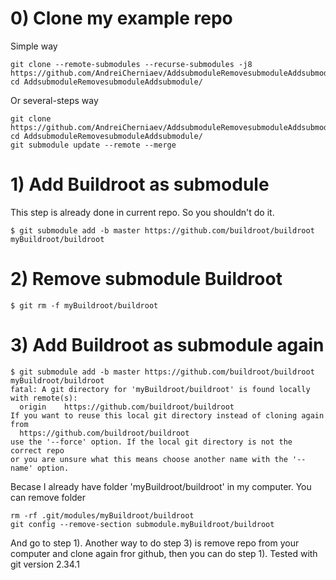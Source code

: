 # 0) Clone my example repo
Simple way
```
git clone --remote-submodules --recurse-submodules -j8 https://github.com/AndreiCherniaev/AddsubmoduleRemovesubmoduleAddsubmodule.git
cd AddsubmoduleRemovesubmoduleAddsubmodule/
```
Or several-steps way
```
git clone  https://github.com/AndreiCherniaev/AddsubmoduleRemovesubmoduleAddsubmodule.git
cd AddsubmoduleRemovesubmoduleAddsubmodule/
git submodule update --remote --merge
```

# 1) Add Buildroot as submodule
This step is already done in current repo. So you shouldn't do it.
```
$ git submodule add -b master https://github.com/buildroot/buildroot myBuildroot/buildroot
```

# 2) Remove submodule Buildroot
```
$ git rm -f myBuildroot/buildroot
```
# 3) Add Buildroot as submodule again
```
$ git submodule add -b master https://github.com/buildroot/buildroot myBuildroot/buildroot
fatal: A git directory for 'myBuildroot/buildroot' is found locally with remote(s):
  origin	https://github.com/buildroot/buildroot
If you want to reuse this local git directory instead of cloning again from
  https://github.com/buildroot/buildroot
use the '--force' option. If the local git directory is not the correct repo
or you are unsure what this means choose another name with the '--name' option.
```
Becase I already have folder 'myBuildroot/buildroot' in my computer. You can remove folder
```
rm -rf .git/modules/myBuildroot/buildroot
git config --remove-section submodule.myBuildroot/buildroot
```
And go to step 1). Another way to do step 3) is remove repo from your computer and clone again fror github, then you can do step 1). Tested with git version 2.34.1
